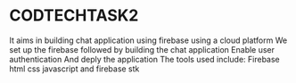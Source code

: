 # CODTECHTASK2


It aims in building chat application using firebase using a cloud platform
We set up the firebase followed by building the chat application 
Enable user authentication
And deply the application
The tools used include:
Firebase html css javascript and firebase stk
